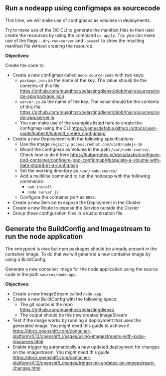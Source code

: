 ## Run a nodeapp using configmaps as sourcecode

This time, we will make use of configmaps as volumes in deployments.

Try to make use of the OC CLI to generate the manifest files to then later create the resources by using the command `oc apply`. Tip: you can make use of the flags `--dry-run=server` and `-o=yaml` to show the resulting manifest file without creating the resource.

**Objectives:**

Create the code to:

- Create a new configmap called `node-source-code` with two keys:
    - `package.json` as the name of the key. The value should be the contents of this file https://github.com/musghost/belastingdienst/blob/main/sources/node-app/package.json
    - `server.js` as the name of the key. The value should be the contents of this file https://github.com/musghost/belastingdienst/blob/main/sources/node-app/server.js
    - You can make use of the examples listed here to create the configmap using the CLI https://jamesdefabia.github.io/docs/user-guide/kubectl/kubectl_create_configmap/
- Create a new Deployment with the following specifications:
    - Use the image `registry.access.redhat.com/ubi8/nodejs-16`
    - Mount the configmap as Volume in the path `/var/node-source/`. Check how to do it here https://kubernetes.io/docs/tasks/configure-pod-container/configure-pod-configmap/#populate-a-volume-with-data-stored-in-a-configmap
    - Set the working directory as `/var/node-source/`
    - Add a multiline command to run the nodeapp with the following commands:
        - `npm install`
        - `node server.js`
    - Configure the container port as `8080`.
- Create a new Service to expose the Deployment in the Cluster
- Create a new Route to expose the Service outside the Cluster
- Group these configuration files in a kustomization file.

## Generate the BuildConfig and Imagestream to run the node application

The entrypoint is nice but npm packages should be already present in the container image. To do that we will generate a new container image by using a BuildConfig.

Generate a new container image for the node application using the source code in the path `sources/node-app`.

**Objectives:**

- Create a new ImageStream called `node-app`.
- Create a new BuildConfig with the following specs:
    - The git source is the repo https://github.com/musghost/belastingdienst/
    - The output should be the new created ImageStream 
- Test if the image works by running a deployment that uses the generated image. You might need this guide to achieve it https://docs.openshift.com/container-platform/4.12/openshift_images/using-imagestreams-with-kube-resources.html
- Enable triggering automatically a new updated deployment for changes on the imagestream. You might need this guide https://docs.openshift.com/container-platform/4.12/openshift_images/triggering-updates-on-imagestream-changes.html

